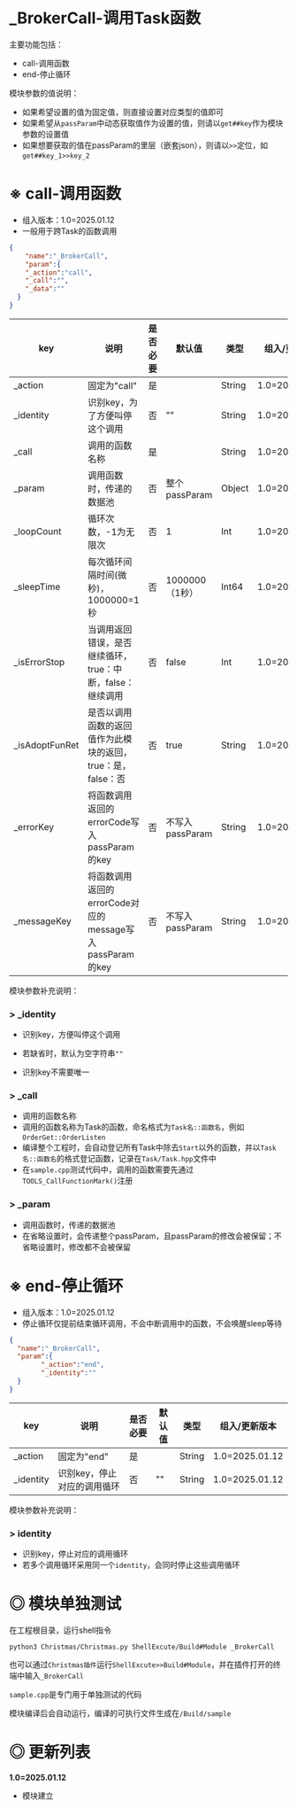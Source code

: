 # _BrokerCall-调用Task函数

主要功能包括：
- call-调用函数
- end-停止循环

模块参数的值说明：

- 如果希望设置的值为固定值，则直接设置对应类型的值即可
- 如果希望从`passParam`中动态获取值作为设置的值，则请以`get##key`作为模块参数的设置值
- 如果想要获取的值在passParam的里层（嵌套json），则请以`>>`定位，如`get##key_1>>key_2`

# ※ call-调用函数
- 组入版本：1.0=2025.01.12
- 一般用于跨Task的函数调用

```json
{
	"name":"_BrokerCall",
	"param":{
    "_action":"call",
    "_call":"",
    "_data":""
  }
}
```

| key | 说明 | 是否必要 | 默认值 | 类型 | 组入/更新版本 |
| --- | --- | --- | --- | --- | --- |
| _action | 固定为"call" | 是 |  | String | 1.0=2025.01.12 |
| _identity | 识别key，为了方便叫停这个调用 | 否 | "" | String | 1.0=2025.01.12 |
| _call | 调用的函数名称 | 是 |  | String | 1.0=2025.01.12 |
| _param | 调用函数时，传递的数据池 | 否 | 整个passParam | Object | 1.0=2025.01.12 |
| _loopCount | 循环次数，-1为无限次 | 否 | 1 | Int | 1.0=2025.01.12 |
| _sleepTime | 每次循环间隔时间(微秒)，1000000=1秒 | 否 | 1000000（1秒） | Int64 | 1.0=2025.01.12 |
| _isErrorStop | 当调用返回错误，是否继续循环，true：中断，false：继续调用 | 否 | false | Int | 1.0=2025.01.12 |
| _isAdoptFunRet | 是否以调用函数的返回值作为此模块的返回，true：是，false：否 | 否 | true | String | 1.0=2025.01.12 |
| _errorKey | 将函数调用返回的errorCode写入passParam的key | 否 | 不写入passParam | String | 1.0=2025.01.12 |
| _messageKey | 将函数调用返回的errorCode对应的message写入passParam的key | 否 | 不写入passParam | String | 1.0=2025.01.12 |

模块参数补充说明：

### > _identity

- 识别key，方便叫停这个调用

- 若缺省时，默认为空字符串`""`

- 识别key不需要唯一

### > _call

- 调用的函数名称
- 调用的函数名称为Task的函数，命名格式为`Task名::函数名`，例如`OrderGet::OrderListen`
- 编译整个工程时，会自动登记所有Task中除去`Start`以外的函数，并以`Task名::函数名`的格式登记函数，记录在`Task/Task.hpp`文件中
- 在`sample.cpp`测试代码中，调用的函数需要先通过`TOOLS_CallFunctionMark()`注册

### > _param

- 调用函数时，传递的数据池
- 在省略设置时，会传递整个passParam，且passParam的修改会被保留；不省略设置时，修改都不会被保留

# ※ end-停止循环

- 组入版本：1.0=2025.01.12
- 停止循环仅提前结束循环调用，不会中断调用中的函数，不会唤醒sleep等待

```json
{
  "name":"_BrokerCall",
  "param":{
    	"_action":"end",
    	"_identity":""
  }
}
```

| key | 说明 | 是否必要 | 默认值 | 类型 | 组入/更新版本 |
| --- | --- | --- | --- | --- | --- |
| _action | 固定为"end" | 是 |  | String | 1.0=2025.01.12 |
| _identity | 识别key，停止对应的调用循环 | 否 | "" | String | 1.0=2025.01.12 |

模块参数补充说明：

### > identity

- 识别key，停止对应的调用循环
- 若多个调用循环采用同一个`identity`，会同时停止这些调用循环

# ◎ 模块单独测试

在工程根目录，运行shell指令

```
python3 Christmas/Christmas.py ShellExcute/Build#Module _BrokerCall
```

也可以通过`Christmas插件`运行`ShellExcute>>Build#Module`，并在插件打开的终端中输入`_BrokerCall`

`sample.cpp`是专门用于单独测试的代码

模块编译后会自动运行，编译的可执行文件生成在`/Build/sample`

# ◎ 更新列表

**1.0=2025.01.12**

- 模块建立